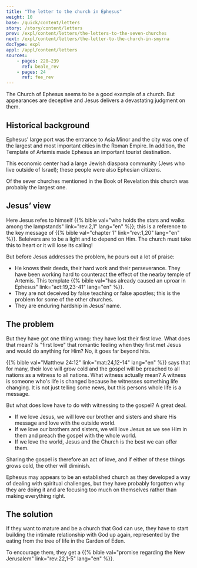 ```yaml
---
title: "The letter to the church in Ephesus"
weight: 10
base: /quick/content/letters
story: /story/content/letters
prev: /expl/content/letters/the-letters-to-the-seven-churches
next: /expl/content/letters/the-letter-to-the-church-in-smyrna
docType: expl
appl: /appl/content/letters
sources: 
    - pages: 228–239
      ref: beale_rev
    - pages: 24
      ref: fee_rev
---
```


The Church of Ephesus seems to be a good example of a church. But appearances are deceptive and Jesus delivers a devastating judgment on them.

## Historical background

<a name="4a32"></a>
Ephesus' large port was the entrance to Asia Minor and the city was one of the largest and most important cities in the Roman Empire. In addition, the Template of Artemis made Ephesus an important tourist destination.

This economic center had a large Jewish diaspora community (Jews who live outside of Israel); these people were also Ephesian citizens.

Of the sever churches mentioned in the Book of Revelation this church was probably the largest one.

## Jesus’ view

<a name="c6bc"></a>
Here Jesus refes to himself {{% bible val="who holds the stars and walks among the lampstands" link="rev:2,1" lang="en" %}}; this is a reference to the key message of {{% bible val="chapter 1" link="rev:1,20" lang="en" %}}. 
Beleivers are to be a light and to depend on Him. The church must take this to heart or it will lose its calling!

But before Jesus addresses the problem, he pours out a lot of praise:

- He knows their deeds, their hard work and their perseverance. They have been working hard to counteract the effect of the nearby temple of Artemis. This template {{% bible val="has already caused an uproar in Ephesus" link="act:19,23-41" lang="en" %}}.
- They are not deceived by false teaching or false apostles; this is the problem for some of the other churches.
- They are enduring hardship in Jesus’ name.

## The problem

<a name="235e"></a>
But they have got one thing wrong: they have lost their first love. What does that mean? Is "first love" that romantic feeling when they first met Jesus and would do anything for Him? No, it goes far beyond hits.

{{% bible val="Matthew 24:12" link="mat:24,12-14" lang="en" %}} says that for many, their love will grow cold and the gospel will be preached to all nations as a witness to all nations. 
What witness actually mean? A witness is someone who's life is changed because he witnesses something life changing. It is not just telling some news, but this persons whole life is a message.

But what does love have to do with witnessing to the gospel? A great deal.

- If we love Jesus, we will love our brother and sisters and share His message and love with the outside world.
- If we love our brothers and sisters, we will love Jesus as we see Him in them and preach the gospel with the whole world.
- If we love the world, Jesus and the Church is the best we can offer them.

Sharing the gospel is therefore an act of love, and if either of these things grows cold, the other will diminish.

Ephesus may appears to be an established church as they developed a way of dealing with spiritual challenges, but they have probably forgotten why they are doing it and are focusing too much on themselves rather than making everything right.

## The solution

<a name="88fa"></a>
If they want to mature and be a church that God can use, they have to start building the intimate relationship with God up again, represented by the eating from the tree of life in the Garden of Eden. 

To encourage them, they get a {{% bible val="promise regarding the New Jerusalem" link="rev:22,1-5" lang="en" %}}.
